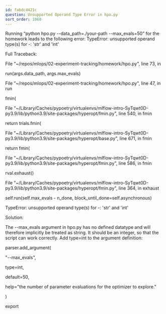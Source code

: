 ```yaml
---
id: fabdc4421c
question: Unsupported Operand Type Error in hpo.py
sort_order: 1060
---
```


Running “python hpo.py --data_path=./your-path --max_evals=50” for the homework leads to the following error: TypeError: unsupported operand type(s) for -: 'str' and 'int'

Full Traceback:

File "~/repos/mlops/02-experiment-tracking/homework/hpo.py", line 73, in <module>

run(args.data_path, args.max_evals)

File "~/repos/mlops/02-experiment-tracking/homework/hpo.py", line 47, in run

fmin(

File "~/Library/Caches/pypoetry/virtualenvs/mlflow-intro-SyTqwt0D-py3.9/lib/python3.9/site-packages/hyperopt/fmin.py", line 540, in fmin

return trials.fmin(

File "~/Library/Caches/pypoetry/virtualenvs/mlflow-intro-SyTqwt0D-py3.9/lib/python3.9/site-packages/hyperopt/base.py", line 671, in fmin

return fmin(

File "~/Library/Caches/pypoetry/virtualenvs/mlflow-intro-SyTqwt0D-py3.9/lib/python3.9/site-packages/hyperopt/fmin.py", line 586, in fmin

rval.exhaust()

File "~/Library/Caches/pypoetry/virtualenvs/mlflow-intro-SyTqwt0D-py3.9/lib/python3.9/site-packages/hyperopt/fmin.py", line 364, in exhaust

self.run(self.max_evals - n_done, block_until_done=self.asynchronous)

TypeError: unsupported operand type(s) for -: 'str' and 'int'

Solution:

The --max_evals argument in hpo.py has no defined datatype and will therefore implicitly be treated as string. It should be an integer, so that the script can work correctly. Add type=int to the argument definition:

parser.add_argument(

"--max_evals",

type=int,

default=50,

help="the number of parameter evaluations for the optimizer to explore."

)

export

